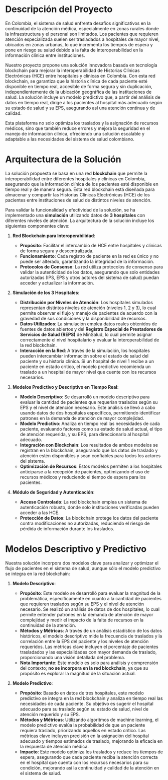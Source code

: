 # Descripción del Proyecto
 
En Colombia, el sistema de salud enfrenta desafíos significativos en la continuidad de la atención médica, especialmente en zonas rurales donde la infraestructura y el personal son limitados. Los pacientes que requieren atención especializada suelen ser trasladados a hospitales de mayor nivel, ubicados en zonas urbanas, lo que incrementa los tiempos de espera y pone en riesgo su salud debido a la falta de interoperabilidad en la información clínica entre instituciones.

Nuestro proyecto propone una solución innovadora basada en tecnología blockchain para mejorar la interoperabilidad de Historias Clínicas Electrónicas (HCE) entre hospitales y clínicas en Colombia. Con esta red blockchain, se garantiza que la historia clínica de cada paciente esté disponible en tiempo real, accesible de forma segura y sin duplicación, independientemente de la ubicación geográfica de las instituciones de salud. La solución incluye un modelo predictivo que, a partir del análisis de datos en tiempo real, dirige a los pacientes al hospital más adecuado según su estado de salud y su EPS, asegurando así una atención continua y de calidad.

Esta plataforma no solo optimiza los traslados y la asignación de recursos médicos, sino que también reduce errores y mejora la seguridad en el manejo de información clínica, ofreciendo una solución escalable y adaptable a las necesidades del sistema de salud colombiano.

# Arquitectura de la Solución

La solución propuesta se basa en una red **blockchain** que permite la interoperabilidad entre diferentes hospitales y clínicas en Colombia, asegurando que la información clínica de los pacientes esté disponible en tiempo real y de manera segura. Esta red blockchain está diseñada para almacenar y compartir las Historias Clínicas Electrónicas (HCE) de los pacientes entre instituciones de salud de distintos niveles de atención.

Para validar la funcionalidad y efectividad de la solución, se ha implementado una **simulación** utilizando datos de **3 hospitales** con diferentes niveles de atención. La arquitectura de la solución incluye los siguientes componentes clave:

1. **Red Blockchain para Interoperabilidad**:
   - **Propósito**: Facilitar el intercambio de HCE entre hospitales y clínicas de forma segura y descentralizada.
   - **Funcionamiento**: Cada registro de paciente en la red es único y no puede ser alterado, garantizando la integridad de la información.
   - **Protocolos de Consenso**: La red utiliza protocolos de consenso para validar la autenticidad de los datos, asegurando que solo entidades autorizadas (IPS, EPS y otros actores del sistema de salud) puedan acceder y actualizar la información.

2. **Simulación de los 3 Hospitales**:
   - **Distribución por Niveles de Atención**: Los hospitales simulados representan distintos niveles de atención (niveles 1, 2 y 3), lo cual permite observar el flujo y manejo de pacientes de acuerdo con la gravedad de sus condiciones y la disponibilidad de recursos.
   - **Datos Utilizados**: La simulación emplea datos reales obtenidos de fuentes de datos abiertos y del **Registro Especial de Prestadores de Servicios de Salud (REPS)** de MinSalud, lo cual permite asignar correctamente el nivel hospitalario y evaluar la interoperabilidad de la red blockchain.
   - **Interacción en la Red**: A través de la simulación, los hospitales pueden intercambiar información sobre el estado de salud del paciente y su historia clínica. Si un hospital de nivel 1 recibe a un paciente en estado crítico, el modelo predictivo recomienda un traslado a un hospital de mayor nivel que cuente con los recursos necesarios.

3. **Modelos Predictivo y Descriptivo en Tiempo Real**:
   - **Modelo Descriptivo**: Se desarrolló un modelo descriptivo para evaluar la cantidad de pacientes que requerían traslados según su EPS y el nivel de atención necesario. Este análisis se llevó a cabo usando datos de dos hospitales específicos, permitiendo identificar patrones en la demanda de atención de mayor complejidad.
   - **Modelo Predictivo**: Analiza en tiempo real las necesidades de cada paciente, evaluando factores como su estado de salud actual, el tipo de atención requerida, y su EPS, para direccionarlo al hospital adecuado.
   - **Integración con Blockchain**: Los resultados de ambos modelos se registran en la blockchain, asegurando que los datos de traslado y atención estén disponibles y sean confiables para todos los actores del sistema.
   - **Optimización de Recursos**: Estos modelos permiten a los hospitales anticiparse a la recepción de pacientes, optimizando el uso de recursos médicos y reduciendo el tiempo de espera para los pacientes.


4. **Módulo de Seguridad y Autenticación**:
   - **Acceso Controlado**: La red blockchain emplea un sistema de autenticación robusto, donde solo instituciones verificadas pueden acceder a las HCE.
   - **Protección de Datos**: La blockchain protege los datos del paciente contra modificaciones no autorizadas, reduciendo el riesgo de pérdida de información durante los traslados.

# Modelos Descriptivo y Predictivo

Nuestra solución incorpora dos modelos clave para analizar y optimizar el flujo de pacientes en el sistema de salud, aunque sólo el modelo predictivo se integra en la red blockchain:

1. **Modelo Descriptivo**:
   - **Propósito**: Este modelo se desarrolló para evaluar la magnitud de la problemática, específicamente en cuanto a la cantidad de pacientes que requieren traslados según su EPS y el nivel de atención necesario. Se realizó un análisis de datos de dos hospitales, lo cual permite entender patrones en la demanda de atención de mayor complejidad y medir el impacto de la falta de recursos en la continuidad de la atención.
   - **Métodos y Métricas**: A través de un análisis estadístico de los datos históricos, el modelo descriptivo mide la frecuencia de traslados y la correlación entre la EPS del paciente y los niveles de atención requeridos. Las métricas clave incluyen el porcentaje de pacientes trasladados y las especialidades con mayor demanda de traslado, proporcionando una visión detallada del problema.
   - **Nota Importante**: Este modelo es solo para análisis y comprensión del contexto; **no se incorpora en la red blockchain**, ya que su propósito es explorar la magnitud de la situación actual.

2. **Modelo Predictivo**:
   - **Propósito**: Basado en datos de tres hospitales, este modelo predictivo se integra en la red blockchain y analiza en tiempo real las necesidades de cada paciente. Su objetivo es sugerir el hospital adecuado para su traslado según su estado de salud, nivel de atención requerido y su EPS.
   - **Métodos y Métricas**: Utilizando algoritmos de machine learning, el modelo predictivo evalúa la probabilidad de que un paciente requiera traslado, priorizando aquellos en estado crítico. Las métricas clave incluyen precisión en la asignación del hospital adecuado y tiempos estimados de traslado, mejorando la eficacia en la respuesta de atención médica.
   - **Impacto**: Este modelo optimiza los traslados y reduce los tiempos de espera, asegurando que cada paciente reciba la atención correcta en el hospital que cuenta con los recursos necesarios para su condición, mejorando así la continuidad y calidad de la atención en el sistema de salud.





